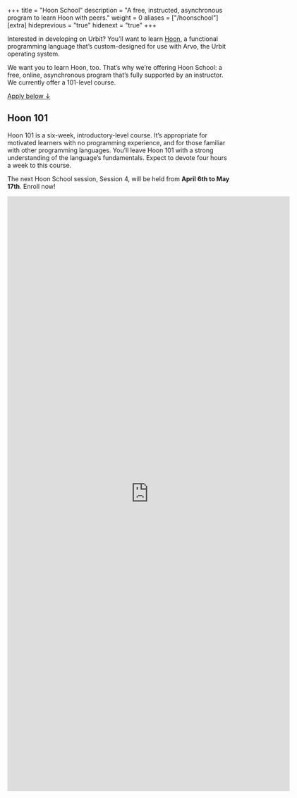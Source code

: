 +++
title = "Hoon School"
description = "A free, instructed, asynchronous program to learn Hoon with peers."
weight = 0
aliases = ["/hoonschool"]
[extra]
hideprevious = "true"
hidenext = "true"
+++

Interested in developing on Urbit? You’ll want to learn [Hoon](https://urbit.org/docs/tutorials/hoon/), a functional programming language that’s custom-designed for use with Arvo, the Urbit operating system.

We want you to learn Hoon, too. That’s why we’re offering Hoon School: a free, online, asynchronous program that’s fully supported by an instructor. We currently offer a 101-level course.

[Apply below ↓](#apply)

## Hoon 101

Hoon 101 is a six-week, introductory-level course. It’s appropriate for motivated learners with no programming experience, and for those familiar with other programming languages. You’ll leave Hoon 101 with a strong understanding of the language’s fundamentals. Expect to devote four hours a week to this course.

The next Hoon School session, Session 4, will be held from **April 6th to May 17th**. Enroll now!

<iframe id="apply" src="https://docs.google.com/forms/d/e/1FAIpQLSdcEoEqpFvB1WCTKPaYUSbJcjQ2nHk_z4XcZPIQc0SFD1rgmA/viewform?embedded=true" width="640" height="1350" frameborder="0" marginheight="0" marginwidth="0">Loading…</iframe>
